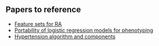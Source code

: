## Papers to reference
- [Feature sets for RA]()
- [Portability of logistic regression models for phenotyping]()
- [Hypertension algorithm and components](https://academic.oup.com/jamia/article-lookup/doi/10.1093/jamia/ocw071)
